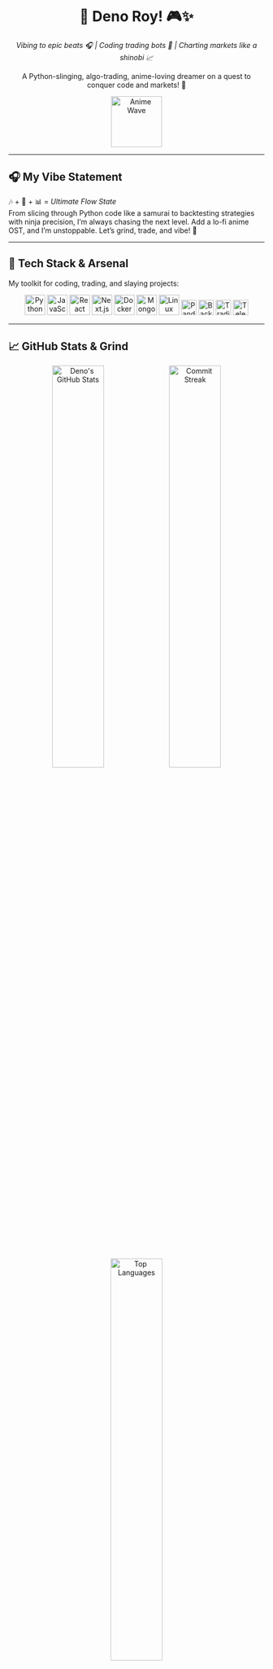 <div align="center">
  <h1>👋 Deno Roy! 🎮✨</h1>
  <p><em>Vibing to epic beats 🎧 | Coding trading bots 🤖 | Charting markets like a shinobi 📈</em></p>
  <p>A Python-slinging, algo-trading, anime-loving dreamer on a quest to conquer code and markets! 🚀</p>
  <img src="https://media.giphy.com/media/KAq5w47R9rmTuvWOWa/giphy.gif" width="100" alt="Anime Wave" />
</div>

---

## 🎧 My Vibe Statement
🎶 + 🧠 + 📊 = *Ultimate Flow State*  
From slicing through Python code like a samurai to backtesting strategies with ninja precision, I’m always chasing the next level. Add a lo-fi anime OST, and I’m unstoppable. Let’s grind, trade, and vibe! 🌌

---

## 🚀 Tech Stack & Arsenal
My toolkit for coding, trading, and slaying projects:

<p align="center">
  <img src="https://cdn.jsdelivr.net/gh/devicons/devicon/icons/python/python-original.svg" height="40" title="Python" />
  <img src="https://cdn.jsdelivr.net/gh/devicons/devicon/icons/javascript/javascript-original.svg" height="40" title="JavaScript" />
  <img src="https://cdn.jsdelivr.net/gh/devicons/devicon/icons/react/react-original.svg" height="40" title="React" />
  <img src="https://cdn.jsdelivr.net/gh/devicons/devicon/icons/nextjs/nextjs-original.svg" height="40" title="Next.js" />
  <img src="https://cdn.jsdelivr.net/gh/devicons/devicon/icons/docker/docker-original.svg" height="40" title="Docker" />
  <img src="https://cdn.jsdelivr.net/gh/devicons/devicon/icons/mongodb/mongodb-original.svg" height="40" title="MongoDB" />
  <img src="https://cdn.jsdelivr.net/gh/devicons/devicon/icons/linux/linux-original.svg" height="40" title="Linux" />
  <img src="https://img.shields.io/badge/Pandas-150458?logo=pandas&logoColor=white&style=flat-square" height="30" title="Pandas" />
  <img src="https://img.shields.io/badge/Backtrader-2C3E50?logo=python&logoColor=white&style=flat-square" height="30" title="Backtrader" />
  <img src="https://img.shields.io/badge/TradingView-PineScript-blue?logo=tradingview&style=flat-square" height="30" title="TradingView" />
  <img src="https://img.shields.io/badge/Telegram-Bot-0088cc?logo=telegram&style=flat-square" height="30" title="Telegram" />
</p>

---

## 📈 GitHub Stats & Grind
<div align="center">
  <img src="https://github-readme-stats.vercel.app/api?username=denoroy737&show_icons=true&theme=tokyonight" width="45%" alt="Deno's GitHub Stats" />
  <img src="https://github-readme-streak-stats.herokuapp.com/?user=denoroy737&theme=tokyonight" width="45%" alt="Commit Streak" />
</div>
<div align="center">
  <img src="https://github-readme-stats.vercel.app/api/top-langs/?username=denoroy737&layout=compact&theme=tokyonight" width="45%" alt="Top Languages" />
</div>

---

## 🧪 Epic Projects & Quests
- 🤖 **Crypto Scanner Bot** 🪙: Real-time market scanner with Telegram alerts, ninja-fast.  
- 📊 **TradingView RSI + Trend Strategy** 📈: PineScript strat with SL/TP and partial exits for max gains.  
- 🧠 **AI Chart Pattern Shinobi** 🌌: TensorFlow-powered pattern recognition for trading edges.  
- 🔍 **Swing Trading Auto Scanner** ⚔️: Screener bot for spotting high-probability setups.  
- 🪄 **Desi Social Media Bot** 😎: Posting bot with Indian flair, powered by FastAPI + MongoDB.  
- 💹 **Backtrader AI Framework** 🚀: MongoDB-backed trading system with AI-driven insights.

*Level up with my [repos](https://github.com/denoroy737?tab=repositories)!*

---

## 🎯 My Mission & Endgame
🌱 **Grinding Now**: Mastering AI x Finance for next-gen trading systems.  
🧠 **Ultimate Quest**: Build an AI-powered "Aladdin" to dominate markets and automation.  
📌 **Side Quests**: Sharpening trading edges, conquering college, and indie hacking like a pro.  

---

## 🤝 Let’s Team Up!
Ready to vibe on code, charts, or anime? Hit me up! ☕️  
<p align="center">
  <a href="https://linkedin.com/in/prashant-sharma737"><img src="https://img.shields.io/badge/-LinkedIn-0077B5?logo=linkedin&logoColor=white&style=flat-square" alt="LinkedIn" /></a>
  <a href="https://x.com/denoroy737"><img src="https://img.shields.io/badge/-Twitter/X-1DA1F2?logo=twitter&logoColor=white&style=flat-square" alt="Twitter/X" /></a>
  <a href="https://t.me/Gerovera"><img src="https://img.shields.io/badge/-Telegram-0088cc?logo=telegram&style=flat-square" alt="Telegram" /></a>
  <a href="mailto:denoroy737@gmail.com"><img src="https://img.shields.io/badge/-Email-D14836?logo=gmail&logoColor=white&style=flat-square" alt="Email" /></a>
</p>


